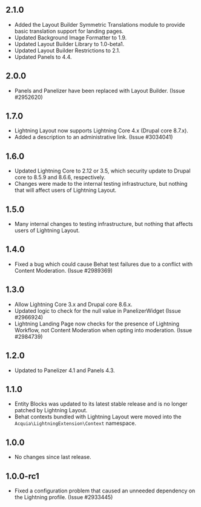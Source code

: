 ## 2.1.0
* Added the Layout Builder Symmetric Translations module to provide basic
  translation support for landing pages.
* Updated Background Image Formatter to 1.9.
* Updated Layout Builder Library to 1.0-beta1.
* Updated Layout Builder Restrictions to 2.1.
* Updated Panels to 4.4.

## 2.0.0
* Panels and Panelizer have been replaced with Layout Builder. (Issue #2952620)

## 1.7.0
* Lightning Layout now supports Lightning Core 4.x (Drupal core 8.7.x).
* Added a description to an administrative link. (Issue #3034041)

## 1.6.0
* Updated Lightning Core to 2.12 or 3.5, which security update to Drupal core to
  8.5.9 and 8.6.6, respectively.
* Changes were made to the internal testing infrastructure, but nothing that
  will affect users of Lightning Layout.

## 1.5.0
* Many internal changes to testing infrastructure, but nothing that affects
  users of Lightning Layout.

## 1.4.0
* Fixed a bug which could cause Behat test failures due to a conflict with
  Content Moderation. (Issue #2989369)

## 1.3.0
* Allow Lightning Core 3.x and Drupal core 8.6.x.
* Updated logic to check for the null value in PanelizerWidget (Issue #2966924)
* Lightning Landing Page now checks for the presence of Lightning Workflow, not
  Content Moderation when opting into moderation. (Issue #2984739)

## 1.2.0
* Updated to Panelizer 4.1 and Panels 4.3.

## 1.1.0
* Entity Blocks was updated to its latest stable release and is no longer
  patched by Lightning Layout.
* Behat contexts bundled with Lightning Layout were moved into the
  `Acquia\LightningExtension\Context` namespace.

## 1.0.0
* No changes since last release.

## 1.0.0-rc1
* Fixed a configuration problem that caused an unneeded dependency on the
  Lightning profile. (Issue #2933445)
